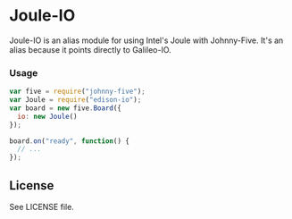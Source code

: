# Joule-IO

Joule-IO is an alias module for using Intel's Joule with Johnny-Five. It's an alias because it points directly to Galileo-IO.

### Usage

```js
var five = require("johnny-five");
var Joule = require("edison-io");
var board = new five.Board({
  io: new Joule()
});

board.on("ready", function() {
  // ... 
});
```

## License
See LICENSE file.

